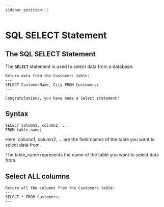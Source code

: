 ```yaml
---
sidebar_position: 2
---
```


# SQL SELECT Statement

## The SQL SELECT Statement

The **`SELECT`** statement is used to select data from a database.

```
Return data from the Customers table:
---
SELECT CustomerName, City FROM Customers;
---

Congratulations, you have made a Select statement!
```
## Syntax
```
SELECT column1, column2, ...
FROM table_name;
```
Here, column1, column2, ... are the field names of the table you want to select data from.

The table_name represents the name of the table you want to select data from.

## Select ALL columns
```
Return all the columns from the Customers table:
---
SELECT * FROM Customers;
---
